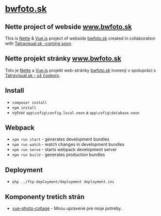 # [bwfoto.sk](http://www.bwfoto.sk)

## Nette project of webside www.bwfoto.sk

This is [Nette](https://nette.org) & [Vue.js](https://vuejs.org/) project of webside [bwfoto.sk](http://www.bwfoto.sk) created in collaboration with [Tatravisual.sk -coming soon](http://tatravisual.sk/).

## Nette projekt stránky www.bwfoto.sk

Toto je [Nette](https://nette.org) a [Vue.js](https://vuejs.org/) projekt web-stránky [bwfoto.sk](http://www.bwfoto.sk) tvorený v spolupráci s [Tatravisual.sk - už čoskoro](http://tatravisual.sk/).

## Install

- `composer install`
- `npm install`
- vytvor `app\cofig\config.local.neon` a `app\cofig\database.neon`

## Webpack

- `npm run start` - generates development bundles
- `npm run watch` - watch changes in development bundles
- `npm run serve` - starts webpack development server
- `npm run build` - generates production bundles

## Deployment

 - `php ../ftp-deployment/deployment deployment.ini`

## Komponenty tretích strán

 - [vue-photo-collage](https://github.com/seanghay/vue-photo-collage) - Mnou upravené pre moje potreby.